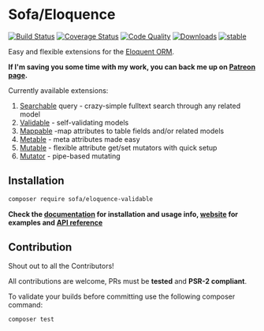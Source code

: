 # Sofa/Eloquence

[![Build Status](https://travis-ci.org/jarektkaczyk/eloquence-validable.svg)](https://travis-ci.org/jarektkaczyk/eloquence-validable) [![Coverage Status](https://coveralls.io/repos/jarektkaczyk/eloquence-validable/badge.svg)](https://coveralls.io/r/jarektkaczyk/eloquence-validable) [![Code Quality](https://scrutinizer-ci.com/g/jarektkaczyk/eloquence-validable/badges/quality-score.png)](https://scrutinizer-ci.com/g/jarektkaczyk/eloquence-validable) [![Downloads](https://poser.pugx.org/sofa/eloquence-validable/downloads)](https://packagist.org/packages/sofa/eloquence-validable) [![stable](https://poser.pugx.org/sofa/eloquence-validable/v/stable.svg)](https://packagist.org/packages/sofa/eloquence-validable)

Easy and flexible extensions for the [Eloquent ORM](https://laravel.com/docs/eloquent).

**If I'm saving you some time with my work, you can back me up on [Patreon page](https://patreon.com/jarektkaczyk).**

Currently available extensions:

1. [Searchable](https://github.com/jarektkaczyk/eloquence-base) query - crazy-simple fulltext search through any related model 
1. [Validable](https://github.com/jarektkaczyk/eloquence-validable) - self-validating models
2. [Mappable](https://github.com/jarektkaczyk/eloquence-mappable) -map attributes to table fields and/or related models
3. [Metable](https://github.com/jarektkaczyk/eloquence-metable) - meta attributes made easy
4. [Mutable](https://github.com/jarektkaczyk/eloquence-mutable) - flexible attribute get/set mutators with quick setup 
5. [Mutator](https://github.com/jarektkaczyk/eloquence-mutable) - pipe-based mutating

## Installation

```bash
composer require sofa/eloquence-validable
```

**Check the [documentation](https://github.com/jarektkaczyk/eloquence/wiki) for installation and usage info, [website](http://softonsofa.com/tag/eloquence/) for examples and [API reference](http://jarektkaczyk.github.io/eloquence-api)**

## Contribution

Shout out to all the Contributors!

All contributions are welcome, PRs must be **tested** and **PSR-2 compliant**.

To validate your builds before committing use the following composer command:
```bash
composer test
```
